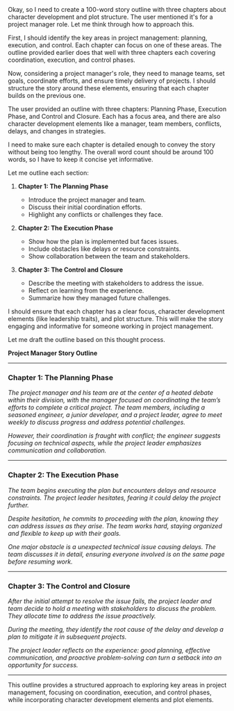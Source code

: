<think>
Okay, so I need to create a 100-word story outline with three chapters about character development and plot structure. The user mentioned it's for a project manager role. Let me think through how to approach this.

First, I should identify the key areas in project management: planning, execution, and control. Each chapter can focus on one of these areas. The outline provided earlier does that well with three chapters each covering coordination, execution, and control phases. 

Now, considering a project manager's role, they need to manage teams, set goals, coordinate efforts, and ensure timely delivery of projects. I should structure the story around these elements, ensuring that each chapter builds on the previous one.

The user provided an outline with three chapters: Planning Phase, Execution Phase, and Control and Closure. Each has a focus area, and there are also character development elements like a manager, team members, conflicts, delays, and changes in strategies. 

I need to make sure each chapter is detailed enough to convey the story without being too lengthy. The overall word count should be around 100 words, so I have to keep it concise yet informative.

Let me outline each section:

1. **Chapter 1: The Planning Phase**
   - Introduce the project manager and team.
   - Discuss their initial coordination efforts.
   - Highlight any conflicts or challenges they face.

2. **Chapter 2: The Execution Phase**
   - Show how the plan is implemented but faces issues.
   - Include obstacles like delays or resource constraints.
   - Show collaboration between the team and stakeholders.

3. **Chapter 3: The Control and Closure**
   - Describe the meeting with stakeholders to address the issue.
   - Reflect on learning from the experience.
   - Summarize how they managed future challenges.

I should ensure that each chapter has a clear focus, character development elements (like leadership traits), and plot structure. This will make the story engaging and informative for someone working in project management.

Let me draft the outline based on this thought process.
</think>

**Project Manager Story Outline**

---

### **Chapter 1: The Planning Phase**

*The project manager and his team are at the center of a heated debate within their division, with the manager focused on coordinating the team’s efforts to complete a critical project. The team members, including a seasoned engineer, a junior developer, and a project leader, agree to meet weekly to discuss progress and address potential challenges.*

*However, their coordination is fraught with conflict; the engineer suggests focusing on technical aspects, while the project leader emphasizes communication and collaboration.*

---

### **Chapter 2: The Execution Phase**

*The team begins executing the plan but encounters delays and resource constraints. The project leader hesitates, fearing it could delay the project further.*

*Despite hesitation, he commits to proceeding with the plan, knowing they can address issues as they arise. The team works hard, staying organized and flexible to keep up with their goals.*

*One major obstacle is a unexpected technical issue causing delays. The team discusses it in detail, ensuring everyone involved is on the same page before resuming work.*

---

### **Chapter 3: The Control and Closure**

*After the initial attempt to resolve the issue fails, the project leader and team decide to hold a meeting with stakeholders to discuss the problem. They allocate time to address the issue proactively.*

*During the meeting, they identify the root cause of the delay and develop a plan to mitigate it in subsequent projects.*

*The project leader reflects on the experience: good planning, effective communication, and proactive problem-solving can turn a setback into an opportunity for success.*

---

This outline provides a structured approach to exploring key areas in project management, focusing on coordination, execution, and control phases, while incorporating character development elements and plot elements.